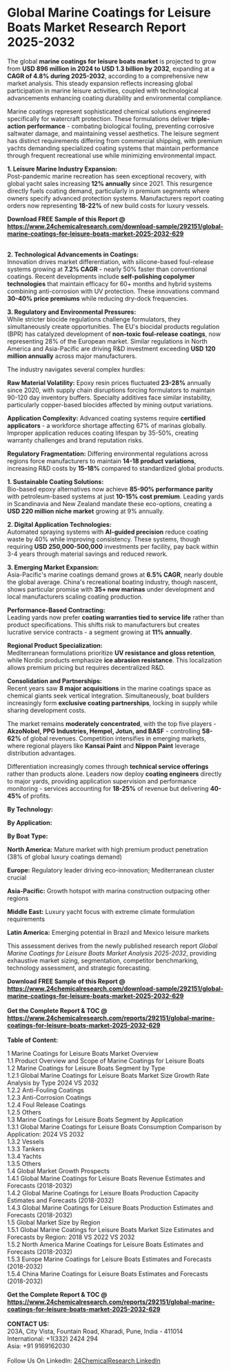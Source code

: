 <h1>Global Marine Coatings for Leisure Boats Market Research Report 2025-2032</h1><p>The global <strong>marine coatings for leisure boats market</strong> is projected to grow from <strong>USD 896 million in 2024 to USD 1.3 billion by 2032</strong>, expanding at a <strong>CAGR of 4.8% during 2025-2032</strong>, according to a comprehensive new market analysis. This steady expansion reflects increasing global participation in marine leisure activities, coupled with technological advancements enhancing coating durability and environmental compliance.</p><p>Marine coatings represent sophisticated chemical solutions engineered specifically for watercraft protection. These formulations deliver <strong>triple-action performance</strong> - combating biological fouling, preventing corrosive saltwater damage, and maintaining vessel aesthetics. The leisure segment has distinct requirements differing from commercial shipping, with premium yachts demanding specialized coating systems that maintain performance through frequent recreational use while minimizing environmental impact.</p><p><strong>1. Leisure Marine Industry Expansion:</strong><br>
Post-pandemic marine recreation has seen exceptional recovery, with global yacht sales increasing <strong>12% annually</strong> since 2021. This resurgence directly fuels coating demand, particularly in premium segments where owners specify advanced protection systems. Manufacturers report coating orders now representing <strong>18-22%</strong> of new build costs for luxury vessels.</p><div><b>Download FREE Sample of this Report @ 
            <a href="https://www.24chemicalresearch.com/download-sample/292151/global-marine-coatings-for-leisure-boats-market-2025-2032-629">
            https://www.24chemicalresearch.com/download-sample/292151/global-marine-coatings-for-leisure-boats-market-2025-2032-629</a></b></div><br><p><strong>2. Technological Advancements in Coatings:</strong><br>
Innovation drives market differentiation, with silicone-based foul-release systems growing at <strong>7.2% CAGR</strong> - nearly 50% faster than conventional coatings. Recent developments include <strong>self-polishing copolymer technologies</strong> that maintain efficacy for 60+ months and hybrid systems combining anti-corrosion with UV protection. These innovations command <strong>30-40% price premiums</strong> while reducing dry-dock frequencies.</p><p><strong>3. Regulatory and Environmental Pressures:</strong><br>
While stricter biocide regulations challenge formulators, they simultaneously create opportunities. The EU's biocidal products regulation (BPR) has catalyzed development of <strong>non-toxic foul-release coatings</strong>, now representing 28% of the European market. Similar regulations in North America and Asia-Pacific are driving R&amp;D investment exceeding <strong>USD 120 million annually</strong> across major manufacturers.</p><p>The industry navigates several complex hurdles:</p><p><strong>Raw Material Volatility:</strong> Epoxy resin prices fluctuated <strong>23-28%</strong> annually since 2020, with supply chain disruptions forcing formulators to maintain 90-120 day inventory buffers. Specialty additives face similar instability, particularly copper-based biocides affected by mining output variations.</p><p><strong>Application Complexity:</strong> Advanced coating systems require <strong>certified applicators</strong> - a workforce shortage affecting 67% of marinas globally. Improper application reduces coating lifespan by 35-50%, creating warranty challenges and brand reputation risks.</p><p><strong>Regulatory Fragmentation:</strong> Differing environmental regulations across regions force manufacturers to maintain <strong>14-18 product variations</strong>, increasing R&amp;D costs by <strong>15-18%</strong> compared to standardized global products.</p><p><strong>1. Sustainable Coating Solutions:</strong><br>
Bio-based epoxy alternatives now achieve <strong>85-90% performance parity</strong> with petroleum-based systems at just <strong>10-15% cost premium</strong>. Leading yards in Scandinavia and New Zealand mandate these eco-options, creating a <strong>USD 220 million niche market</strong> growing at 9% annually.</p><p><strong>2. Digital Application Technologies:</strong><br>
Automated spraying systems with <strong>AI-guided precision</strong> reduce coating waste by 40% while improving consistency. These systems, though requiring <strong>USD 250,000-500,000</strong> investments per facility, pay back within 3-4 years through material savings and reduced rework.</p><p><strong>3. Emerging Market Expansion:</strong><br>
Asia-Pacific's marine coatings demand grows at <strong>6.5% CAGR</strong>, nearly double the global average. China's recreational boating industry, though nascent, shows particular promise with <strong>35+ new marinas</strong> under development and local manufacturers scaling coating production.</p><p><strong>Performance-Based Contracting:</strong><br>
	Leading yards now prefer <strong>coating warranties tied to service life</strong> rather than product specifications. This shifts risk to manufacturers but creates lucrative service contracts - a segment growing at <strong>11% annually</strong>.</p><p><strong>Regional Product Specialization:</strong><br>
	Mediterranean formulations prioritize <strong>UV resistance and gloss retention</strong>, while Nordic products emphasize <strong>ice abrasion resistance</strong>. This localization allows premium pricing but requires decentralized R&amp;D.</p><p><strong>Consolidation and Partnerships:</strong><br>
	Recent years saw <strong>8 major acquisitions</strong> in the marine coatings space as chemical giants seek vertical integration. Simultaneously, boat builders increasingly form <strong>exclusive coating partnerships</strong>, locking in supply while sharing development costs.</p><p>The market remains <strong>moderately concentrated</strong>, with the top five players - <strong>AkzoNobel, PPG Industries, Hempel, Jotun, and BASF</strong> - controlling <strong>58-62%</strong> of global revenues. Competition intensifies in emerging markets, where regional players like <strong>Kansai Paint</strong> and <strong>Nippon Paint</strong> leverage distribution advantages.</p><p>Differentiation increasingly comes through <strong>technical service offerings</strong> rather than products alone. Leaders now deploy <strong>coating engineers</strong> directly to major yards, providing application supervision and performance monitoring - services accounting for <strong>18-25%</strong> of revenue but delivering <strong>40-45%</strong> of profits.</p><p><strong>By Technology:</strong></p><p><strong>By Application:</strong></p><p><strong>By Boat Type:</strong></p><p><strong>North America:</strong> Mature market with high premium product penetration (38% of global luxury coatings demand)</p><p><strong>Europe:</strong> Regulatory leader driving eco-innovation; Mediterranean cluster crucial</p><p><strong>Asia-Pacific:</strong> Growth hotspot with marina construction outpacing other regions</p><p><strong>Middle East:</strong> Luxury yacht focus with extreme climate formulation requirements</p><p><strong>Latin America:</strong> Emerging potential in Brazil and Mexico leisure markets</p><p>This assessment derives from the newly published research report <em>Global Marine Coatings for Leisure Boats Market Analysis 2025-2032</em>, providing exhaustive market sizing, segmentation, competitor benchmarking, technology assessment, and strategic forecasting.</p><div><b>Download FREE Sample of this Report @ 
            <a href="https://www.24chemicalresearch.com/download-sample/292151/global-marine-coatings-for-leisure-boats-market-2025-2032-629">
            https://www.24chemicalresearch.com/download-sample/292151/global-marine-coatings-for-leisure-boats-market-2025-2032-629</a></b></div><br><div><b>Get the Complete Report & TOC @ 
            <a href="https://www.24chemicalresearch.com/reports/292151/global-marine-coatings-for-leisure-boats-market-2025-2032-629">
            https://www.24chemicalresearch.com/reports/292151/global-marine-coatings-for-leisure-boats-market-2025-2032-629</a></b></div><br>
            <b>Table of Content:</b><p>1 Marine Coatings for Leisure Boats Market Overview<br />
    1.1 Product Overview and Scope of Marine Coatings for Leisure Boats<br />
    1.2 Marine Coatings for Leisure Boats Segment by Type<br />
        1.2.1 Global Marine Coatings for Leisure Boats Market Size Growth Rate Analysis by Type 2024 VS 2032<br />
        1.2.2 Anti-Fouling Coatings<br />
        1.2.3 Anti-Corrosion Coatings<br />
        1.2.4 Foul Release Coatings<br />
        1.2.5 Others<br />
    1.3 Marine Coatings for Leisure Boats Segment by Application<br />
        1.3.1 Global Marine Coatings for Leisure Boats Consumption Comparison by Application: 2024 VS 2032<br />
        1.3.2 Vessels<br />
        1.3.3 Tankers<br />
        1.3.4 Yachts<br />
        1.3.5 Others<br />
    1.4 Global Market Growth Prospects<br />
        1.4.1 Global Marine Coatings for Leisure Boats Revenue Estimates and Forecasts (2018-2032)<br />
        1.4.2 Global Marine Coatings for Leisure Boats Production Capacity Estimates and Forecasts (2018-2032)<br />
        1.4.3 Global Marine Coatings for Leisure Boats Production Estimates and Forecasts (2018-2032)<br />
    1.5 Global Market Size by Region<br />
        1.5.1 Global Marine Coatings for Leisure Boats Market Size Estimates and Forecasts by Region: 2018 VS 2022 VS 2032<br />
        1.5.2 North America Marine Coatings for Leisure Boats Estimates and Forecasts (2018-2032)<br />
        1.5.3 Europe Marine Coatings for Leisure Boats Estimates and Forecasts (2018-2032)<br />
        1.5.4 China Marine Coatings for Leisure Boats Estimates and Forecasts (2018-2032)<br />
       </p><div><b>Get the Complete Report & TOC @ 
            <a href="https://www.24chemicalresearch.com/reports/292151/global-marine-coatings-for-leisure-boats-market-2025-2032-629">
            https://www.24chemicalresearch.com/reports/292151/global-marine-coatings-for-leisure-boats-market-2025-2032-629</a></b></div><br><b>CONTACT US:</b><br>
            203A, City Vista, Fountain Road, Kharadi, Pune, India - 411014<br>
            International: +1(332) 2424 294<br>
            Asia: +91 9169162030 <br><br>
            Follow Us On LinkedIn: <a href="https://www.linkedin.com/company/24chemicalresearch/">24ChemicalResearch LinkedIn</a>